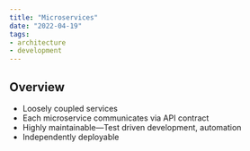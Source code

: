 ```yaml
---
title: "Microservices"
date: "2022-04-19"
tags:
- architecture
- development
---
```


## Overview

- Loosely coupled services
- Each microservice communicates via API contract
- Highly maintainable—Test driven development, automation
- Independently deployable
